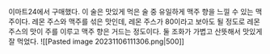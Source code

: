 이마트24에서 구매했다. 이 술은 맛있게 먹은 술 중 유일하게 맥주 향을 느낄 수 있는 맥주이다. 레몬 주스와 맥주를 섞은 맛인데, 레몬 주스가 80이라고 보아도 될 정도로 레몬주스의 맛이 주를 이루고 맥주 향은 거드는 정도이다. 둘 조화가 가볍고 산뜻해서 맛있게 잘 먹었다.
![[Pasted image 20231106111306.png|500]]